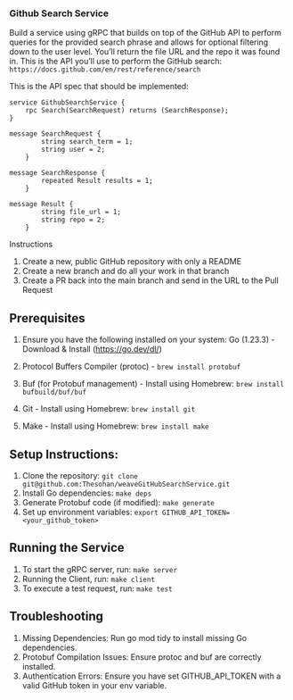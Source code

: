 ### Github Search Service
Build a service using gRPC that builds on top of the GitHub API to perform queries for the
provided search phrase and allows for optional filtering down to the user level. You’ll return the
file URL and the repo it was found in.
This is the API you’ll use to perform the GitHub search:
        ```https://docs.github.com/en/rest/reference/search```

This is the API spec that should be implemented:

    service GithubSearchService {
        rpc Search(SearchRequest) returns (SearchResponse);
    }
    
    message SearchRequest {
            string search_term = 1;
            string user = 2;
        }
    
    message SearchResponse {
            repeated Result results = 1;
        }
    
    message Result {
            string file_url = 1;
            string repo = 2;
        }
        
Instructions
1. Create a new, public GitHub repository with only a README
2. Create a new branch and do all your work in that branch
3. Create a PR back into the main branch and send in the URL to the Pull Request


## Prerequisites

1. Ensure you have the following installed on your system:
Go (1.23.3) - Download & Install (https://go.dev/dl/)

2. Protocol Buffers Compiler (protoc) - `brew install protobuf`

3. Buf (for Protobuf management) - Install using Homebrew: `brew install bufbuild/buf/buf`

4. Git - Install using Homebrew: `brew install git`

5. Make - Install using Homebrew: `brew install make`

## Setup Instructions:
1. Clone the repository: `git clone git@github.com:Thesohan/weaveGitHubSearchService.git`
2. Install Go dependencies: `make deps`
3. Generate Protobuf code (if modified): `make generate`
4. Set up environment variables: `export GITHUB_API_TOKEN=<your_github_token>`

## Running the Service
1. To start the gRPC server, run: `make server`
2. Running the Client, run: `make client`
3. To execute a test request, run: `make test`

## Troubleshooting
1. Missing Dependencies: Run go mod tidy to install missing Go dependencies.
2. Protobuf Compilation Issues: Ensure protoc and buf are correctly installed.
3. Authentication Errors: Ensure you have set GITHUB_API_TOKEN with a valid GitHub token in your env variable.
